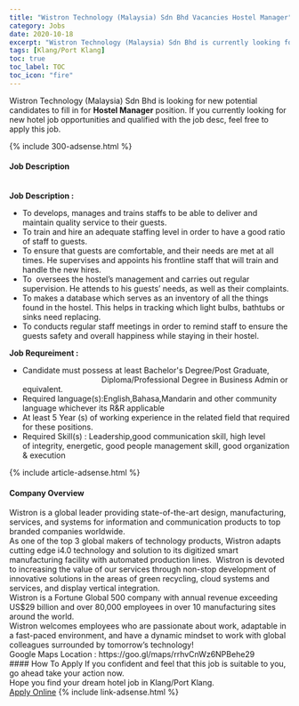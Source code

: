 ```yaml
---
title: "Wistron Technology (Malaysia) Sdn Bhd Vacancies Hostel Manager" 
category: Jobs 
date: 2020-10-18 
excerpt: "Wistron Technology (Malaysia) Sdn Bhd is currently looking for suitable person to fill in the Hostel Manager which positioned at Klang/Port Klang" 
tags: [Klang/Port Klang] 
toc: true 
toc_label: TOC 
toc_icon: "fire" 
--- 
```


<p>Wistron Technology (Malaysia) Sdn Bhd is looking for new potential candidates to fill in for <b>Hostel Manager</b> position. If you currently looking for new hotel job opportunities and qualified with the job desc, feel free to apply this job.
</p>{% include 300-adsense.html %} 
<div><div><h4>Job Description</h4></div><div><div><span><div><div><br><strong>Job Description :</strong></div><ul><li><div>To&#160;develops, manages and trains staffs to be able to deliver and maintain quality service to their guests.</div></li><li><div>To&#160;train and hire an adequate staffing level in order to have a good ratio of staff to guests.</div></li><li>To ensure that guests are comfortable, and their needs are met at all times. He supervises and appoints his frontline staff that will train and handle the new hires.&#160;</li><li><div>To &#160;oversees the hostel&#8217;s management and carries out regular supervision. He attends to his guests&#8217; needs, as well as their complaints.</div></li><li><div>To makes a database which serves as an inventory of all the things found in the hostel. This helps in tracking which light bulbs, bathtubs or sinks need replacing.</div></li><li><div>To&#160;conducts regular staff meetings in order to remind staff to ensure the guests safety and overall happiness while staying in their hostel.</div></li></ul><div><strong>Job Requreiment :&#160;</strong></div><div><ul><li>Candidate must possess at least Bachelor's Degree/Post Graduate,&#160; &#160; &#160; &#160; &#160; &#160; &#160; &#160; &#160; &#160; &#160; &#160; &#160; &#160; &#160; &#160; &#160; &#160; &#160; &#160; &#160; &#160; &#160; Diploma/Professional Degree in Business Admin or equivalent.</li><li>Required language(s):English,Bahasa,Mandarin and other community language whichever its R&amp;R applicable</li><li>At least 5 Year (s) of working experience in the related field that required for these positions.</li><li>Required Skill(s) : Leadership,good communication skill, high level of&#160;integrity, energetic, good people management skill, good organization &amp; execution</li></ul></div></div></span></div></div></div> 
{% include article-adsense.html %} 
<div><div><h4>Company Overview</h4></div><div><div><span><div><div>
<div>Wistron is a global leader providing state-of-the-art design, manufacturing, services, and systems for information and communication products to top branded companies worldwide.&#160;</div>
<div>As one of the top 3 global makers of technology products, Wistron adapts cutting edge i4.0 technology and solution to its digitized smart manufacturing facility with automated production lines.&#160; Wistron is devoted to increasing the value of our services through non-stop development of innovative solutions in the areas of green recycling, cloud systems and services, and display vertical integration.</div>
<div>Wistron is a Fortune Global 500 company with annual revenue exceeding US$29 billion and over 80,000 employees in over 10 manufacturing sites around the world.</div>
<div>Wistron welcomes employees who are passionate about work, adaptable in a fast-paced environment, and have a dynamic mindset to work with global colleagues surrounded by tomorrow&#8217;s technology!&#160;</div>
</div>
<div>Google Maps Location :&#160;https://goo.gl/maps/rrhvCnWz6NPBehe29</div></div></span></div></div></div> 
#### How To Apply 
If you confident and feel that this job is suitable to you, go ahead take your action now. <br/> 
Hope you find your dream hotel job in Klang/Port Klang. <br/> 
<a href="https://www.jobstreet.com.my/en/job/hostel-manager-4403188?jobId=jobstreet-my-job-4403188" class="btn btn--info" target="_blank" rel="nofollow noopenner">Apply Online</a> 
{% include link-adsense.html %} 